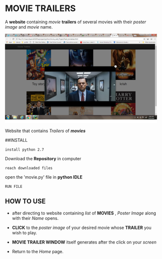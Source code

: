 # MOVIE TRAILERS

A **website** containing _movie_ **trailers** of several movies with their 
_poster_ _image_ and _movie_ name.

![MOVIE TRAILER PICTURE](trailerscreen.png)

Website that contains _Trailers_ of **_movies_**

##INSTALL

```
install python 2.7
```

Download the **Repository** in computer

```
reach downloaded files
```


open the 'movie.py' file in **python IDLE** 

```
RUN FILE
```


## HOW TO USE

- after directing to website containing _list_ of **MOVIES** , _Poster_ _Image_ 
along with their _Name_ opens.

- **CLICK** to the _poster_ _image_ of your desired movie whose **TRAILER**
 you wish to play.
 
 - **MOVIE TRAILER WINDOW** itself generates after the click on your _screen_
 
 - Return to the _Home_ page.
